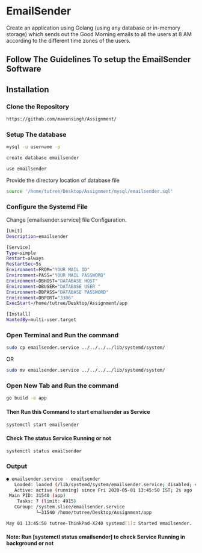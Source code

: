 # EmailSender

Create an application using Golang (using any database or in-memory storage) which sends out the Good Morning emails to all the users at 8 AM according to the different time zones of the users.

## Follow The Guidelines To setup the EmailSender Software

## Installation

### Clone the Repository

```bash
https://github.com/mavensingh/Assignment/
```

### Setup The database

```bash
mysql -u username -p
```

```bash
create database emailsender
```

```bash
use emailsender
```

Provide the directory location of database file

```bash
source '/home/tutree/Desktop/Assignment/mysql/emailsender.sql'
```

### Configure the Systemd File

Change [emailsender.service] file Configuration.

```bash
[Unit]
Description=emailsender

[Service]
Type=simple
Restart=always
RestartSec=5s
Environment=FROM="YOUR MAIL ID"
Environment=PASS="YOUR MAIL PASSWORD"
Environment=DBHOST="DATABASE HOST"
Environment=DBUSER="DATABASE USER "
Environment=DBPASS="DATABASE PASSWORD"
Environment=DBPORT="3306"
ExecStart=/home/tutree/Desktop/Assignment/app

[Install]
WantedBy=multi-user.target
```

### Open Terminal and Run the command

```bash
sudo cp emailsender.service ../../../../lib/systemd/system/
```

OR

```bash
sudo mv emailsender.service ../../../../lib/systemd/system/
```

### Open New Tab and Run the command

```bash
go build -o app
```

#### Then Run this Command to start emailsender as Service

```bash
systemctl start emailsender
```

#### Check The status Service Running or not

```bash
systemctl status emailsender
```

### Output

```bash
● emailsender.service - emailsender
   Loaded: loaded (/lib/systemd/system/emailsender.service; disabled; vendor preset: enabled)
   Active: active (running) since Fri 2020-05-01 13:45:50 IST; 2s ago
 Main PID: 31540 (app)
    Tasks: 7 (limit: 4915)
   CGroup: /system.slice/emailsender.service
           └─31540 /home/tutree/Desktop/Assignment/app

May 01 13:45:50 tutree-ThinkPad-X240 systemd[1]: Started emailsender.
```

#### Note: Run [systemctl status emailsender] to check Service Running in background or not
